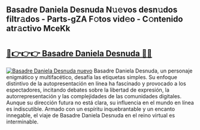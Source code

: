 ## Basadre Daniela Desnuda N𝚞𝚎vos desn𝚞dos filtr𝚊dos - Parts-gZA F𝚘tos vid𝚎o - C𝚘ntenido atr𝚊ctivo MceKk

# <h2><a href="http://mb94ykj.tromn.icu/?c=Basadre+Daniela+Desnuda">🔗👉👉👉 Basadre Daniela Desnuda 🔗🔗</a></h2>

[![Basadre Daniela Desnuda nuevo](https://i.imgur.com/pEAQMta.gif)](http://mb94ykj.tromn.icu/?c=Basadre+Daniela+Desnuda)
Basadre Daniela Desnuda, un personaje enigmático y multifacético, desafía las etiquetas simples. Su enfoque distintivo de la autopresentación en línea ha fascinado y provocado a los espectadores, incitando debates sobre la libertad de expresión, la autorrepresentación y las complejidades de las comunidades digitales. Aunque su dirección futura no está clara, su influencia en el mundo en línea es indiscutible. Armado con un espíritu inquebrantable y un encanto innegable, el viaje de Basadre Daniela Desnuda en el reino virtual es interminable.
